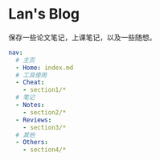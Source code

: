 # Lan's Blog

保存一些论文笔记，上课笔记，以及一些随想。

```yaml
nav:
  # 主页
  - Home: index.md 
  # 工具使用
  - Cheat: 
    - section1/*
  # 笔记
  - Notes:
    - section2/*
  - Reviews:
    - section3/*
  # 其他
  - Others:
    - section4/*
```
